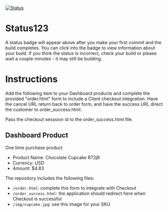 [![Status](https://img.shields.io/badge/status-NOT%20SUBMITTABLE%20COMMIT:%20640ef90257bde8e0be355a0552ef56e2ad5fb4dc-critical.svg)](https://github.com/crowdbotics-challenges/bakery_scaffold_zqnUDaps3ZjBphWf/commit/640ef90257bde8e0be355a0552ef56e2ad5fb4dc)





# Status123

A status badge will appear above after you make your first commit and the build completes. You can click into the badge to view information about your build. If you think the status is incorrect, check your build or please wait a couple minutes - it may still be building.

# Instructions

Add the following item to your Dashboard products and complete the provided "order.html" form to include a Client checkout integration. Have the cancel URL return back to order form, and have the success URL direct the customer to order_success.html.

Pass the checkout sesssion id to the order_success.html file.

## Dashboard Product
One time purchase product
* Product Name: Chocolate Cupcake R72jR
* Currency: USD
* Amount: $4.83

The repository includes the following files:
* `/order.html`: complete this form to integrate with Checkout
* `/order_success.html`: the application should redirect here when Checkout is successful
* `/img/cupcake.jpg`: use this image for your SKU
